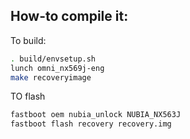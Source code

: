 ## How-to compile it:

To build:

```sh
. build/envsetup.sh
lunch omni_nx569j-eng
make recoveryimage
```

TO flash

```sh
fastboot oem nubia_unlock NUBIA_NX563J
fastboot flash recovery recovery.img
```

